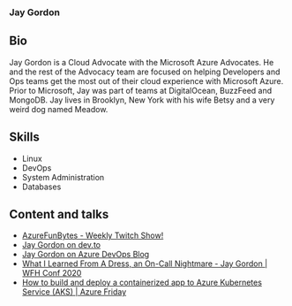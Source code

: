 ### Jay Gordon

## Bio

Jay Gordon is a Cloud Advocate with the Microsoft Azure Advocates. He and the rest of the Advocacy team are focused on helping Developers and Ops teams get the most out of their cloud experience with Microsoft Azure. Prior to Microsoft, Jay was part of teams at DigitalOcean, BuzzFeed and MongoDB. Jay lives in Brooklyn, New York with his wife Betsy and a very weird dog named Meadow.

## Skills

- Linux
- DevOps
- System Administration
- Databases

## Content and talks

- [AzureFunBytes - Weekly Twitch Show!](https://twitter.com/azurefunbytes)
- [Jay Gordon on dev.to](https://dev.to/jaydestro)
- [Jay Gordon on Azure DevOps Blog](https://devblogs.microsoft.com/devops/author/jagordmicrosoft-com/?WT.mc_id=devops-0000-jagord)
- [What I Learned From A Dress, an On-Call Nightmare - Jay Gordon | WFH Conf 2020](https://www.youtube.com/watch?v=aniqpxWGsjc)
- [How to build and deploy a containerized app to Azure Kubernetes Service (AKS) | Azure Friday](https://www.youtube.com/watch?v=E9YWmbUb9Ps)
